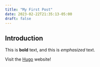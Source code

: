 ```yaml
---
title: "My First Post"
date: 2023-02-22T21:35:13-05:00
draft: false
---
```


## Introduction

This is **bold** text, and this is *emphasized* text.

Visit the [Hugo](https://gohugo.io) website!